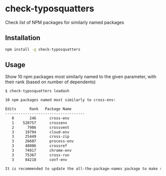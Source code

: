 # check-typosquatters
Check list of NPM packages for similarly named packages

Installation
--------------

```sh
npm install -g check-typosquatters
```

Usage
--------------
Show 10 npm packages most similarly named to the given parameter, with their rank (based on number of dependents)

```sh
$ check-typosquatters loadash

10 npm packages named most similarly to cross-env:

Edits      Rank   Package Name     
------------------------------------
   0       246      cross-env
   1    520757      crossenv
   2      7986      crossvent
   3     19794      cloud-env
   3     25449      cross-zip
   3     26607      process-env
   3     48006      crossref
   3     74917      chrome-env
   3     75367      cross-run
   3     84218      conf-env

It is recommended to update the all-the-package-names package to make sure you have the latest list of packages
```
